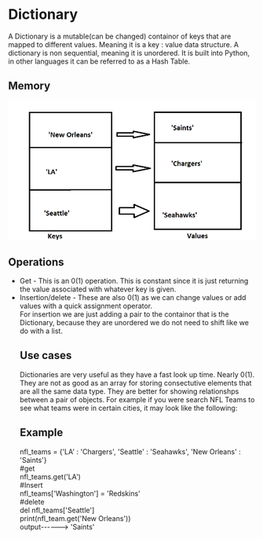 <h1>Dictionary</h1>
<p1> A Dictionary is a mutable(can be changed) containor of keys that are mapped to different values. Meaning it is a key : value data structure. A dictionary is non sequential, meaning it is unordered. It is built into Python, in other languages it can be referred to as a Hash Table. </p1>
<h2> Memory</h2>
<img src="Dictionary.png">
<h2> Operations </h2>
<UL>
<LI>Get - This is an 0(1) operation. This is constant since it is just returning the value associated with whatever key is given.
<LI> Insertion/delete - These are also 0(1) as we can change values or add values with a quick  assignment operator. <br/> For insertion we are just adding a pair to the containor that is the Dictionary, because they are unordered we do not need to shift like we do with a list.</p1>
<h2> Use cases </h2>
<p1> Dictionaries are very useful as they have a fast look up time. Nearly 0(1). They are not as good as an array for storing consectutive elements that are all the same data type. They are better for showing relationshps between a pair of objects. For example if you were search NFL Teams to see what teams were in certain cities, it may look like the following:
<h2> Example </h2>
<p1> nfl_teams = {'LA' : 'Chargers', 'Seattle' : 'Seahawks', 'New Orleans' : 'Saints'} <br/> #get <br/> nfl_teams.get('LA') <br/> #Insert <br/> nfl_teams['Washington'] = 'Redskins' <br/> #delete <br/> del nfl_teams['Seattle']</p1>
  <br/><p2> print(nfl_team.get('New Orleans')) <br/> output------> 'Saints'</p2>

